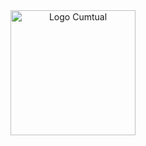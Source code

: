 <div align="center">
    <img src="./public/logocumtual-23.webp" alt="Logo Cumtual" width="200" />
</div>
